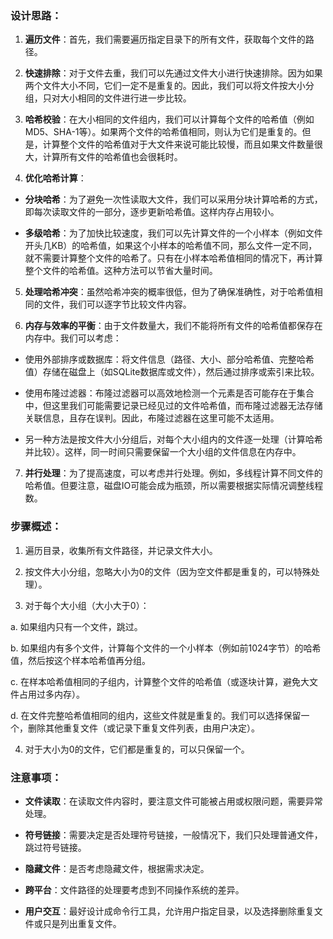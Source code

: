 ### 设计思路：

1. **遍历文件**：首先，我们需要遍历指定目录下的所有文件，获取每个文件的路径。

2. **快速排除**：对于文件去重，我们可以先通过文件大小进行快速排除。因为如果两个文件大小不同，它们一定不是重复的。因此，我们可以将文件按大小分组，只对大小相同的文件进行进一步比较。

3. **哈希校验**：在大小相同的文件组内，我们可以计算每个文件的哈希值（例如MD5、SHA-1等）。如果两个文件的哈希值相同，则认为它们是重复的。但是，计算整个文件的哈希值对于大文件来说可能比较慢，而且如果文件数量很大，计算所有文件的哈希值也会很耗时。

4. **优化哈希计算**：

- **分块哈希**：为了避免一次性读取大文件，我们可以采用分块计算哈希的方式，即每次读取文件的一部分，逐步更新哈希值。这样内存占用较小。

- **多级哈希**：为了加快比较速度，我们可以先计算文件的一个小样本（例如文件开头几KB）的哈希值，如果这个小样本的哈希值不同，那么文件一定不同，就不需要计算整个文件的哈希了。只有在小样本哈希值相同的情况下，再计算整个文件的哈希值。这种方法可以节省大量时间。

5. **处理哈希冲突**：虽然哈希冲突的概率很低，但为了确保准确性，对于哈希值相同的文件，我们可以逐字节比较文件内容。

6. **内存与效率的平衡**：由于文件数量大，我们不能将所有文件的哈希值都保存在内存中。我们可以考虑：

- 使用外部排序或数据库：将文件信息（路径、大小、部分哈希值、完整哈希值）存储在磁盘上（如SQLite数据库或文件），然后通过排序或索引来比较。

- 使用布隆过滤器：布隆过滤器可以高效地检测一个元素是否可能存在于集合中，但这里我们可能需要记录已经见过的文件哈希值，而布隆过滤器无法存储关联信息，且存在误判。因此，布隆过滤器在这里可能不太适用。

- 另一种方法是按文件大小分组后，对每个大小组内的文件逐一处理（计算哈希并比较）。这样，同一时间只需要保留一个大小组的文件信息在内存中。

7. **并行处理**：为了提高速度，可以考虑并行处理。例如，多线程计算不同文件的哈希值。但要注意，磁盘IO可能会成为瓶颈，所以需要根据实际情况调整线程数。

### 步骤概述：

1. 遍历目录，收集所有文件路径，并记录文件大小。

2. 按文件大小分组，忽略大小为0的文件（因为空文件都是重复的，可以特殊处理）。

3. 对于每个大小组（大小大于0）：

a. 如果组内只有一个文件，跳过。

b. 如果组内有多个文件，计算每个文件的一个小样本（例如前1024字节）的哈希值，然后按这个样本哈希值再分组。

c. 在样本哈希值相同的子组内，计算整个文件的哈希值（或逐块计算，避免大文件占用过多内存）。

d. 在文件完整哈希值相同的组内，这些文件就是重复的。我们可以选择保留一个，删除其他重复文件（或记录下重复文件列表，由用户决定）。

4. 对于大小为0的文件，它们都是重复的，可以只保留一个。

### 注意事项：

- **文件读取**：在读取文件内容时，要注意文件可能被占用或权限问题，需要异常处理。

- **符号链接**：需要决定是否处理符号链接，一般情况下，我们只处理普通文件，跳过符号链接。

- **隐藏文件**：是否考虑隐藏文件，根据需求决定。

- **跨平台**：文件路径的处理要考虑到不同操作系统的差异。

- **用户交互**：最好设计成命令行工具，允许用户指定目录，以及选择删除重复文件或只是列出重复文件。